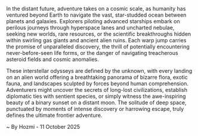 
In the distant future, adventure takes on a cosmic scale, as humanity has ventured beyond Earth to navigate the vast, star-studded ocean between planets and galaxies. Explorers piloting advanced starships embark on perilous journeys through hyperspace lanes and uncharted nebulae, seeking new worlds, rare resources, or the scientific breakthroughs hidden within swirling gas giants and ancient alien ruins. Each warp jump carries the promise of unparalleled discovery, the thrill of potentially encountering never-before-seen life forms, or the danger of navigating treacherous asteroid fields and cosmic anomalies.

These interstellar odysseys are defined by the unknown, with every landing on an alien world offering a breathtaking panorama of bizarre flora, exotic fauna, and landscapes sculpted by forces beyond human comprehension. Adventurers might uncover the secrets of long-lost civilizations, establish diplomatic ties with sentient species, or simply witness the awe-inspiring beauty of a binary sunset on a distant moon. The solitude of deep space, punctuated by moments of intense discovery or harrowing escape, truly defines the ultimate frontier adventure.

~ By Hozmi - 11 October 2025
